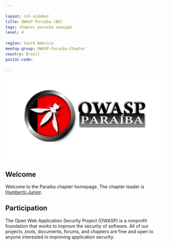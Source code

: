 ```yaml
---

layout: col-sidebar
title: OWASP Paraíba (BR)
tags: chapter paraiba owasppb
level: 4

region: South America
meetup-group: OWASP-Paraiba-Chapter
country: Brazil
postal-code: 

---
```


![OWASPPB](/assets/images/logo.png)

## Welcome

Welcome to the Paraiba chapter homepage. The chapter leader is [Humberto Junior](mailto:humberto.junior@owasp.org).

## Participation
The Open Web Application Security Project (OWASP) is a nonprofit foundation that works to improve the security of software. All of our projects ,tools, documents, forums, and chapters are free and open to anyone interested in improving application security. 